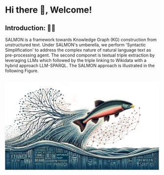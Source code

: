 # Hi there 👋, Welcome!

## Introduction: 🙋‍♀️


SALMON is a framework towards Knowledge Graph (KG) construction from unstructured text. Under SALMON's umberella, we perform 'Syntactic Simplification' to address the complex nature of natural language text as pre-processing agent. The second componet is textual triple extraction by leveraging LLMs which followed by the triple linking to Wikidata with a hybrid approach LLM-SPARQL. The SALMON approach is illustrated in the following Figure.

<h2 align="center">
  <img align="center" src="profile/Salmon-KG.png" alt="...">
</h2>

<!--

**Here are some ideas to get you started:**

.
🌈 Contribution guidelines - how can the community get involved?
👩‍💻 Useful resources - where can the community find your docs? Is there anything else the community should know?
🍿 Fun facts - what does your team eat for breakfast?
🧙 Remember, you can do mighty things with the power of [Markdown](https://docs.github.com/github/writing-on-github/getting-started-with-writing-and-formatting-on-github/basic-writing-and-formatting-syntax)
-->
